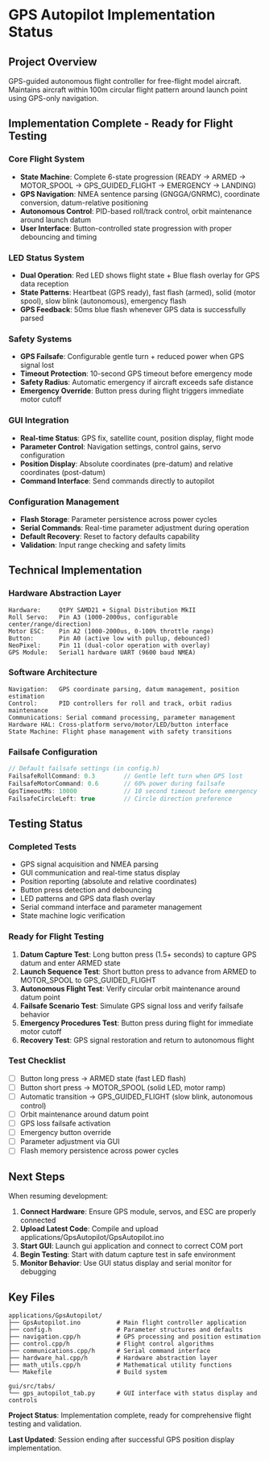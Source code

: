 # GPS Autopilot Implementation Status

## Project Overview
GPS-guided autonomous flight controller for free-flight model aircraft. Maintains aircraft within 100m circular flight pattern around launch point using GPS-only navigation.

## Implementation Complete - Ready for Flight Testing

### Core Flight System
- **State Machine**: Complete 6-state progression (READY -> ARMED -> MOTOR_SPOOL -> GPS_GUIDED_FLIGHT -> EMERGENCY -> LANDING)
- **GPS Navigation**: NMEA sentence parsing (GNGGA/GNRMC), coordinate conversion, datum-relative positioning
- **Autonomous Control**: PID-based roll/track control, orbit maintenance around launch datum
- **User Interface**: Button-controlled state progression with proper debouncing and timing

### LED Status System
- **Dual Operation**: Red LED shows flight state + Blue flash overlay for GPS data reception
- **State Patterns**: Heartbeat (GPS ready), fast flash (armed), solid (motor spool), slow blink (autonomous), emergency flash
- **GPS Feedback**: 50ms blue flash whenever GPS data is successfully parsed

### Safety Systems
- **GPS Failsafe**: Configurable gentle turn + reduced power when GPS signal lost
- **Timeout Protection**: 10-second GPS timeout before emergency mode
- **Safety Radius**: Automatic emergency if aircraft exceeds safe distance
- **Emergency Override**: Button press during flight triggers immediate motor cutoff

### GUI Integration
- **Real-time Status**: GPS fix, satellite count, position display, flight mode
- **Parameter Control**: Navigation settings, control gains, servo configuration
- **Position Display**: Absolute coordinates (pre-datum) and relative coordinates (post-datum)
- **Command Interface**: Send commands directly to autopilot

### Configuration Management
- **Flash Storage**: Parameter persistence across power cycles
- **Serial Commands**: Real-time parameter adjustment during operation
- **Default Recovery**: Reset to factory defaults capability
- **Validation**: Input range checking and safety limits

## Technical Implementation

### Hardware Abstraction Layer
```
Hardware:     QtPY SAMD21 + Signal Distribution MkII
Roll Servo:   Pin A3 (1000-2000us, configurable center/range/direction)
Motor ESC:    Pin A2 (1000-2000us, 0-100% throttle range)
Button:       Pin A0 (active low with pullup, debounced)
NeoPixel:     Pin 11 (dual-color operation with overlay)
GPS Module:   Serial1 hardware UART (9600 baud NMEA)
```

### Software Architecture
```
Navigation:   GPS coordinate parsing, datum management, position estimation
Control:      PID controllers for roll and track, orbit radius maintenance
Communications: Serial command processing, parameter management
Hardware HAL: Cross-platform servo/motor/LED/button interface
State Machine: Flight phase management with safety transitions
```

### Failsafe Configuration
```cpp
// Default failsafe settings (in config.h)
FailsafeRollCommand: 0.3        // Gentle left turn when GPS lost
FailsafeMotorCommand: 0.6       // 60% power during failsafe
GpsTimeoutMs: 10000             // 10 second timeout before emergency
FailsafeCircleLeft: true        // Circle direction preference
```

## Testing Status

### Completed Tests
- GPS signal acquisition and NMEA parsing
- GUI communication and real-time status display
- Position reporting (absolute and relative coordinates)
- Button press detection and debouncing
- LED patterns and GPS data flash overlay
- Serial command interface and parameter management
- State machine logic verification

### Ready for Flight Testing
1. **Datum Capture Test**: Long button press (1.5+ seconds) to capture GPS datum and enter ARMED state
2. **Launch Sequence Test**: Short button press to advance from ARMED to MOTOR_SPOOL to GPS_GUIDED_FLIGHT
3. **Autonomous Flight Test**: Verify circular orbit maintenance around datum point
4. **Failsafe Scenario Test**: Simulate GPS signal loss and verify failsafe behavior
5. **Emergency Procedures Test**: Button press during flight for immediate motor cutoff
6. **Recovery Test**: GPS signal restoration and return to autonomous flight

### Test Checklist
- [ ] Button long press -> ARMED state (fast LED flash)
- [ ] Button short press -> MOTOR_SPOOL (solid LED, motor ramp)
- [ ] Automatic transition -> GPS_GUIDED_FLIGHT (slow blink, autonomous control)
- [ ] Orbit maintenance around datum point
- [ ] GPS loss failsafe activation
- [ ] Emergency button override
- [ ] Parameter adjustment via GUI
- [ ] Flash memory persistence across power cycles

## Next Steps
When resuming development:
1. **Connect Hardware**: Ensure GPS module, servos, and ESC are properly connected
2. **Upload Latest Code**: Compile and upload applications/GpsAutopilot/GpsAutopilot.ino
3. **Start GUI**: Launch gui application and connect to correct COM port
4. **Begin Testing**: Start with datum capture test in safe environment
5. **Monitor Behavior**: Use GUI status display and serial monitor for debugging

## Key Files
```
applications/GpsAutopilot/
├── GpsAutopilot.ino          # Main flight controller application
├── config.h                  # Parameter structures and defaults
├── navigation.cpp/h          # GPS processing and position estimation
├── control.cpp/h             # Flight control algorithms
├── communications.cpp/h      # Serial command interface
├── hardware_hal.cpp/h        # Hardware abstraction layer
├── math_utils.cpp/h          # Mathematical utility functions
└── Makefile                  # Build system

gui/src/tabs/
└── gps_autopilot_tab.py      # GUI interface with status display and controls
```

**Project Status**: Implementation complete, ready for comprehensive flight testing and validation.

**Last Updated**: Session ending after successful GPS position display implementation.